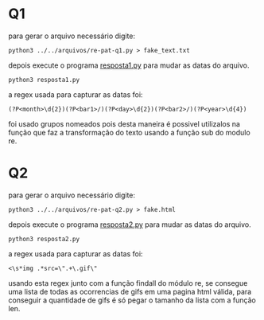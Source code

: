 # Q1

para gerar o arquivo necessário digite:
	
	python3 ../../arquivos/re-pat-q1.py > fake_text.txt

depois execute o programa [resposta1.py](resposta1.py) para mudar as datas do arquivo.

	python3 resposta1.py

a regex usada para capturar as datas foi:

	(?P<month>\d{2})(?P<bar1>/)(?P<day>\d{2})(?P<bar2>/)(?P<year>\d{4})

foi usado grupos nomeados pois desta maneira é possivel utilizalos na função que faz a transformação do texto usando a função sub do modulo re.

# Q2

para gerar o arquivo necessário digite:

	python3 ../../arquivos/re-pat-q2.py > fake.html

depois execute o programa [resposta2.py](resposta2.py) para mudar as datas do arquivo.

	python3 resposta2.py

a regex usada para capturar as datas foi:

	<\s*img .*src=\".+\.gif\"

usando esta regex junto com a função findall do módulo re, se consegue uma lista de todas as ocorrencias de gifs em uma pagina html válida, para conseguir a quantidade de gifs é só pegar o tamanho da lista com a função len.